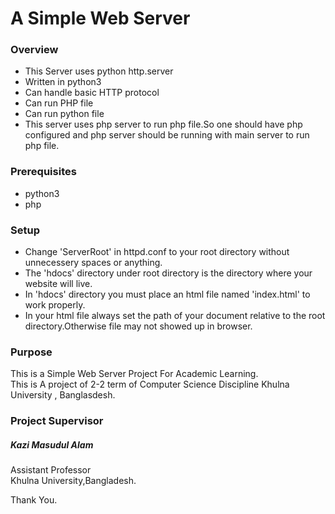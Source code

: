 # A Simple Web Server
### Overview
* This Server uses python http.server
* Written in python3
* Can handle basic HTTP protocol
* Can run PHP file
* Can run python file
* This server uses php server to run php file.So one should have php configured and php server should be running with main server to run php file.

### Prerequisites
* python3
* php

### Setup
* Change 'ServerRoot' in httpd.conf to your root directory without unnecessery spaces or anything.
* The 'hdocs' directory under root directory is the directory where your website will live.
* In 'hdocs' directory you must place an html file named 'index.html' to work properly.
* In your html file always set the path of your document relative to the root directory.Otherwise file may not showed up in browser.

### Purpose
This is a Simple Web Server Project For Academic Learning. <br />
This is A project of 2-2 term of Computer Science Discipline Khulna University , Banglasdesh.
### Project Supervisor
##### Kazi Masudul Alam
 Assistant Professor <br />
 Khulna University,Bangladesh.

Thank You.
